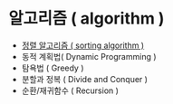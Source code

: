# 알고리즘 ( algorithm )

- [정렬 알고리즘 ( sorting algorithm )](/Sorting_Algorithm)
- 동적 계획법( Dynamic Programming )
- 탐욕법 ( Greedy )
- 분할과 정복 ( Divide and Conquer )
- 순환/재귀함수 ( Recursion )
